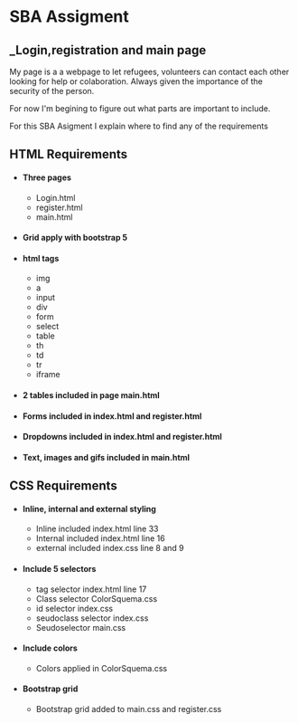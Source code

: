 # SBA Assigment
## _Login,registration and main page
My page is a a webpage to let refugees, volunteers can contact each other looking for help or colaboration.  Always given the importance of the security of the person.

For now I'm begining to figure out what parts are important to include.  

For this SBA Asigment I explain where to find any of the requirements

## HTML Requirements
- #### Three pages
    - Login.html
    - register.html
    - main.html
- #### Grid apply with bootstrap 5
- #### html tags
    - img
    - a
    - input
    - div
    - form
    - select
    - table
    - th
    - td
    - tr
    - iframe
- #### 2 tables included in page main.html
- #### Forms included in index.html and register.html
- #### Dropdowns included in index.html and register.html
-  #### Text, images and gifs included in main.html

## CSS Requirements
-  #### Inline, internal and external styling
    - Inline included  index.html line 33
    - Internal included index.html line 16
    - external included index.css line 8 and 9
-  #### Include 5 selectors
    - tag selector index.html line 17
    - Class selector ColorSquema.css
    - id selector index.css
    - seudoclass selector index.css
    - Seudoselector main.css 
-  #### Include colors
    - Colors applied in ColorSquema.css 
-  #### Bootstrap grid
    - Bootstrap grid added to main.css and register.css